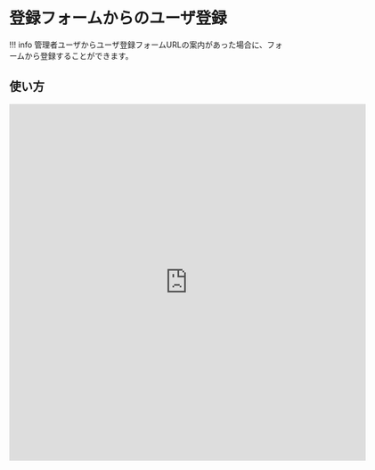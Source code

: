 # 登録フォームからのユーザ登録

!!! info
    管理者ユーザからユーザ登録フォームURLの案内があった場合に、フォームから登録することができます。


## 使い方

<iframe src="https://scribehow.com/embed/__MJXKAuQpTpe8k95SBSTvMg" width="640" height="640" allowfullscreen frameborder="0"></iframe>
